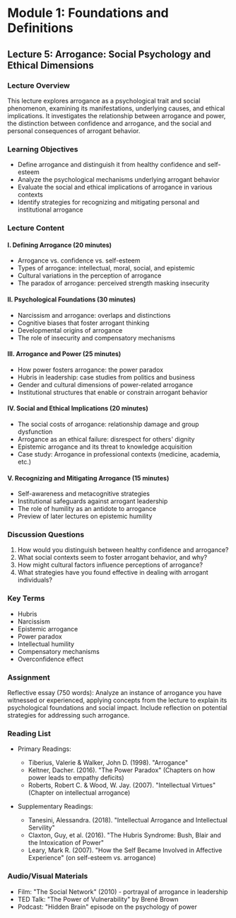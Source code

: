 # Module 1: Foundations and Definitions

## Lecture 5: Arrogance: Social Psychology and Ethical Dimensions

### Lecture Overview
This lecture explores arrogance as a psychological trait and social phenomenon, examining its manifestations, underlying causes, and ethical implications. It investigates the relationship between arrogance and power, the distinction between confidence and arrogance, and the social and personal consequences of arrogant behavior.

### Learning Objectives
- Define arrogance and distinguish it from healthy confidence and self-esteem
- Analyze the psychological mechanisms underlying arrogant behavior
- Evaluate the social and ethical implications of arrogance in various contexts
- Identify strategies for recognizing and mitigating personal and institutional arrogance

### Lecture Content

#### I. Defining Arrogance (20 minutes)
- Arrogance vs. confidence vs. self-esteem
- Types of arrogance: intellectual, moral, social, and epistemic
- Cultural variations in the perception of arrogance
- The paradox of arrogance: perceived strength masking insecurity

#### II. Psychological Foundations (30 minutes)
- Narcissism and arrogance: overlaps and distinctions
- Cognitive biases that foster arrogant thinking
- Developmental origins of arrogance
- The role of insecurity and compensatory mechanisms

#### III. Arrogance and Power (25 minutes)
- How power fosters arrogance: the power paradox
- Hubris in leadership: case studies from politics and business
- Gender and cultural dimensions of power-related arrogance
- Institutional structures that enable or constrain arrogant behavior

#### IV. Social and Ethical Implications (20 minutes)
- The social costs of arrogance: relationship damage and group dysfunction
- Arrogance as an ethical failure: disrespect for others' dignity
- Epistemic arrogance and its threat to knowledge acquisition
- Case study: Arrogance in professional contexts (medicine, academia, etc.)

#### V. Recognizing and Mitigating Arrogance (15 minutes)
- Self-awareness and metacognitive strategies
- Institutional safeguards against arrogant leadership
- The role of humility as an antidote to arrogance
- Preview of later lectures on epistemic humility

### Discussion Questions
1. How would you distinguish between healthy confidence and arrogance?
2. What social contexts seem to foster arrogant behavior, and why?
3. How might cultural factors influence perceptions of arrogance?
4. What strategies have you found effective in dealing with arrogant individuals?

### Key Terms
- Hubris
- Narcissism
- Epistemic arrogance
- Power paradox
- Intellectual humility
- Compensatory mechanisms
- Overconfidence effect

### Assignment
Reflective essay (750 words): Analyze an instance of arrogance you have witnessed or experienced, applying concepts from the lecture to explain its psychological foundations and social impact. Include reflection on potential strategies for addressing such arrogance.

### Reading List
- Primary Readings:
  * Tiberius, Valerie & Walker, John D. (1998). "Arrogance"
  * Keltner, Dacher. (2016). "The Power Paradox" (Chapters on how power leads to empathy deficits)
  * Roberts, Robert C. & Wood, W. Jay. (2007). "Intellectual Virtues" (Chapter on intellectual arrogance)

- Supplementary Readings:
  * Tanesini, Alessandra. (2018). "Intellectual Arrogance and Intellectual Servility"
  * Claxton, Guy, et al. (2016). "The Hubris Syndrome: Bush, Blair and the Intoxication of Power"
  * Leary, Mark R. (2007). "How the Self Became Involved in Affective Experience" (on self-esteem vs. arrogance)

### Audio/Visual Materials
- Film: "The Social Network" (2010) - portrayal of arrogance in leadership
- TED Talk: "The Power of Vulnerability" by Brené Brown
- Podcast: "Hidden Brain" episode on the psychology of power
